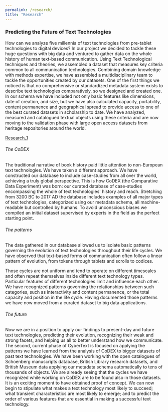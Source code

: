 ```yaml
---
permalink: /research/
title: "Research"
---
```

### Predicting the Future of Text Technologies

How can we analyze five millennia of text technologies from pre-tablet technologies to digital devices? In our project we decided to tackle these huge questions with big data and ventured to gather data on the whole history of human text-based communication. Using Text Technological techniques and theories, we assembled a dataset that measures key criteria common to all communication technologies. Combining domain knowledge with methods expertise, we have assembled a multidisciplinary team to tackle the opportunities created by our datasets. One of the first things we noticed is that no comprehensive or standardized metadata system exists to describe text technologies comparatively, so we designed and created one. In our schema we have included not only basic features like dimensions, date of creation, and size, but we have also calculated capacity, portability, content permanence and geographical spread to provide access to one of the best curated datasets in scholarship to date. We have analyzed, measured and catalogued textual objects using these criteria and are now moving to the validation phase with large open access datasets from heritage repositories around the world.

[Research_1](/assets/images/research_1.png)

###### The CoDEX

The traditional narrative of book history paid little attention to non-European text technologies. We have taken a different approach. We have constructed our database to include case-studies from all over the world, achieving a truly global perspective. This is how CoDEX (the Comparative Data Experiment) was born: our curated database of case-studies encompassing the whole of text technologies' history and reach. Stretching from 3200 BC to 2017 AD the database includes examples of all major types of text technologies, categorized using our metadata schema, all machine-readable but controlled by humans. To avoid unconscious biases we compiled an initial dataset supervised by experts in the field as the perfect starting point.

###### The patterns

The data gathered in our database allowed us to isolate basic patterns governing the evolution of text technologies throughout their life cycles. We have observed that text-based forms of communication often follow a linear pattern of evolution, from tokens through tablets and scrolls to codices.

Those cycles are not uniform and tend to operate on different timescales and often repeat themselves inside different text technology types. Particular features of different technologies limit and influence each other. We have recognized patterns governing the relationships between such categories, such as interactivity and content permanence, or the total capacity and position in the life cycle. Having documented those patterns we have now moved from a curated dataset to big data applications.

###### The future

Now we are in a position to apply our findings to present-day and future text technologies, predicting their evolution, recognizing their weak and strong facets, and helping us all to better understand how we communicate. The second, current phase of CyberText is focused on applying the patterns we have learned from the analysis of CoDEX to bigger datasets of past text technologies. We have been working with the open catalogues of Schoenberg manuscripts database, British Library research datasets, and British Museum data applying our metadata schema automatically to tens of thousands of objects. We are already seeing that the cycles we have recognized while working on CoDEX are to be found also in those datasets. It is an exciting moment to have obtained proof of concept. We can now begin to stipulate what makes a text technology most likely to succeed; what transient characteristics are most likely to emerge; and to predict the order of various features that are essential in making a successful text technology.
